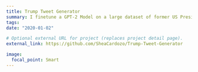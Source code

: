 ```yaml
---
title: Trump Tweet Generator
summary: I finetune a GPT-2 Model on a large dataset of former US President Donald Trump's tweets. Hilarity ensues.
tags:
date: "2020-01-02"

# Optional external URL for project (replaces project detail page).
external_link: https://github.com/SheaCardozo/Trump-Tweet-Generator

image:
  focal_point: Smart
---
```

